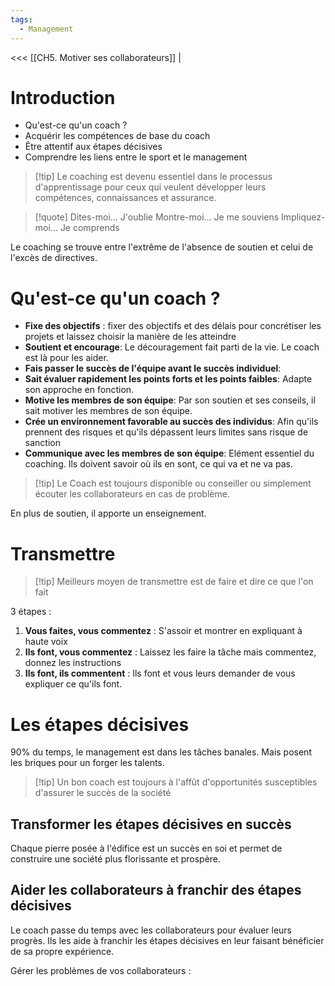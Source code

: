 ```yaml
---
tags:
  - Management
---
```

<<< [[CH5. Motiver ses collaborateurs]] |

# Introduction
- Qu'est-ce qu'un coach ?
- Acquérir les compétences de base du coach
- Être attentif aux étapes décisives
- Comprendre les liens entre le sport et le management
> [!tip] Le coaching est devenu essentiel dans le processus d'apprentissage pour ceux qui veulent développer leurs compétences, connaissances et assurance.

> [!quote] 
> Dites-moi... J'oublie
> Montre-moi... Je me souviens
> Impliquez-moi... Je comprends

Le coaching se trouve entre l'extrême de l'absence de soutien et celui de l'excès de directives.

# Qu'est-ce qu'un coach ?
- **Fixe des objectifs** : fixer des objectifs et des délais pour concrétiser les projets et laissez choisir la manière de les atteindre
- **Soutient et encourage**: Le découragement fait parti de la vie. Le coach est là pour les aider.
- **Fais passer le succès de l'équipe avant le succès individuel**: 
- **Sait évaluer rapidement les points forts et les points faibles**: Adapte son approche en fonction.
- **Motive les membres de son équipe**: Par son soutien et ses conseils, il sait motiver les membres de son équipe.
- **Crée un environnement favorable au succès des individus**: Afin qu'ils prennent des risques et qu'ils dépassent leurs limites sans risque de sanction
- **Communique avec les membres de son équipe**: Elément essentiel du coaching. Ils doivent savoir où ils en sont, ce qui va et ne va pas.

>[!tip] Le Coach est toujours disponible ou conseiller ou simplement écouter les collaborateurs en cas de problème.

En plus de soutien, il apporte un enseignement.
# Transmettre

>[!tip] Meilleurs moyen de transmettre est de faire et dire ce que l'on fait

3 étapes :
1. **Vous faites, vous commentez** : S'assoir et montrer en expliquant à haute voix
2. **Ils font, vous commentez** : Laissez les faire la tâche mais commentez, donnez les instructions
3. **Ils font, ils commentent** : Ils font et vous leurs demander de vous expliquer ce qu'ils font.


# Les étapes décisives

90% du temps, le management est dans les tâches banales. Mais posent les briques pour un forger les talents.

> [!tip] Un bon coach est toujours à l'affût d'opportunités susceptibles d'assurer le succès de la société

## Transformer les étapes décisives en succès
Chaque pierre posée à l'édifice est un succès en soi et permet de construire une société plus florissante et prospère.

## Aider les collaborateurs à franchir des étapes décisives
Le coach passe du temps avec les collaborateurs pour évaluer leurs progrès. Ils les aide à franchir les étapes décisives en leur faisant bénéficier de sa propre expérience.

Gérer les problèmes de vos collaborateurs : 
